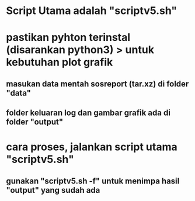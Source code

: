 # Script Utama adalah "scriptv5.sh" 
# pastikan pyhton terinstal (disarankan python3) > untuk kebutuhan plot grafik
## masukan data mentah sosreport (tar.xz) di folder "data"
## folder keluaran log dan gambar grafik ada di folder "output"

# cara proses, jalankan script utama "scriptv5.sh"
## gunakan "scriptv5.sh -f" untuk menimpa hasil "output" yang sudah ada 
